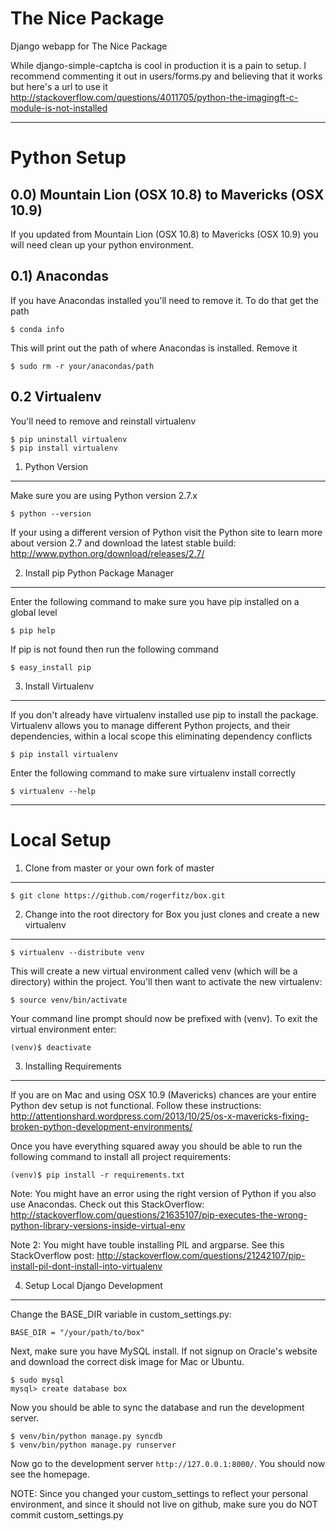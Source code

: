 The Nice Package
=================
Django webapp for The Nice Package

While django-simple-captcha is cool in production it is a pain to setup. I recommend commenting it out in users/forms.py and believing that it works but here's a url to use it http://stackoverflow.com/questions/4011705/python-the-imagingft-c-module-is-not-installed

* * *

Python Setup
===========

0.0) Mountain Lion (OSX 10.8) to Mavericks (OSX 10.9)
-----------------------

If you updated from Mountain Lion (OSX 10.8) to Mavericks (OSX 10.9) you will need clean up your python environment.

0.1) Anacondas
---------------

If you have Anacondas installed you'll need to remove it. To do that get the path

    $ conda info

This will print out the path of where Anacondas is installed. Remove it

    $ sudo rm -r your/anacondas/path

0.2 Virtualenv
---------------

You'll need to remove and reinstall virtualenv

    $ pip uninstall virtualenv
    $ pip install virtualenv

1) Python Version
------------------

Make sure you are using Python version 2.7.x

    $ python --version

If your using a different version of Python visit the Python site to learn more about version 2.7 and download the latest stable build:
http://www.python.org/download/releases/2.7/

2) Install pip Python Package Manager
-------------------------------------

Enter the following command to make sure you have pip installed on a global level

    $ pip help

If pip is not found then run the following command

    $ easy_install pip

3) Install Virtualenv
---------------------

If you don't already have virtualenv installed use pip to install the package. Virtualenv allows you to manage different Python projects, and their dependencies, within a local scope this eliminating dependency conflicts

    $ pip install virtualenv

Enter the following command to make sure virtualenv install correctly

    $ virtualenv --help

* * *

Local Setup
===========

1) Clone from master or your own fork of master
-----------------------------------------------

    $ git clone https://github.com/rogerfitz/box.git

2) Change into the root directory for Box you just clones and create a new virtualenv
-------------------------------------------------------------------------------------

    $ virtualenv --distribute venv

This will create a new virtual environment called venv (which will be a directory) within the project. You'll then want to activate the new virtualenv:

    $ source venv/bin/activate

Your command line prompt should now be prefixed with (venv). To exit the virtual environment enter:

    (venv)$ deactivate

3) Installing Requirements
--------------------------

If you are on Mac and using OSX 10.9 (Mavericks) chances are your entire Python dev setup is not functional. Follow these instructions: http://attentionshard.wordpress.com/2013/10/25/os-x-mavericks-fixing-broken-python-development-environments/

Once you have everything squared away you should be able to run the following command to install all project requirements:

    (venv)$ pip install -r requirements.txt

Note: You might have an error using the right version of Python if you also use Anacondas. Check out this StackOverflow: http://stackoverflow.com/questions/21635107/pip-executes-the-wrong-python-library-versions-inside-virtual-env

Note 2: You might have touble installing PIL and argparse. See this StackOverflow post: http://stackoverflow.com/questions/21242107/pip-install-pil-dont-install-into-virtualenv

4) Setup Local Django Development
---------------------------------

Change the BASE_DIR variable in custom_settings.py:

    BASE_DIR = "/your/path/to/box"

Next, make sure you have MySQL install. If not signup on Oracle's website and download the correct disk image for Mac or Ubuntu.

    $ sudo mysql
    mysql> create database box

Now you should be able to sync the database and run the development server.

    $ venv/bin/python manage.py syncdb
    $ venv/bin/python manage.py runserver

Now go to the development server `http://127.0.0.1:8000/`. You should now see the homepage.

NOTE: Since you changed your custom_settings to reflect your personal environment, and since it should not live on github, make sure you do NOT commit custom_settings.py

